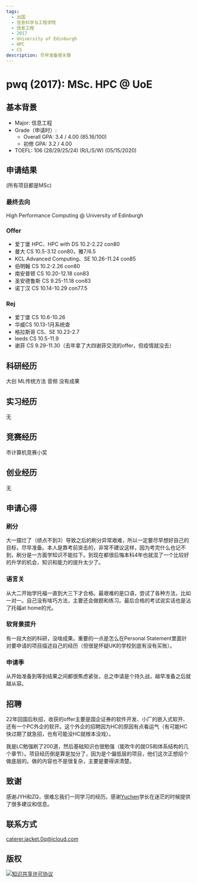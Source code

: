 ```yaml
---
tags:
  - 出国
  - 信息科学与工程学院
  - 信息工程
  - 2017
  - University of Edinburgh
  - HPC
  - CS
description: 尽早准备很关键
---
```

# pwq (2017): MSc. HPC @ UoE

<!-- > <名称> (<本科入学年份>)：<去向，尽量简短，因为标题太长就不美观> -->

## 基本背景

- Major: 信息工程
- Grade（申请时）:
  - Overall GPA: 3.4 / 4.00 (85.16/100)
  - 初修 GPA: 3.2 / 4.00 
- TOEFL: 106 (28/29/25/24) (R/L/S/W) (05/15/2020)

<!-- > 雅思等其他考试遵照类似格式即可 -->

## 申请结果

(所有项目都是MSc)

### 最终去向

High Performance Computing @ University of Edinburgh

<!-- > 项目 @ 学校 -->

### Offer

- 爱丁堡 HPC、HPC with DS 10.2-2.22 con80
- 曼大 CS 10.5-3.12 con80，雅7/6.5
- KCL Advanced Computing、SE 10.26-11.24 con85
- 伯明翰 CS 10.2-2.26 con80
- 南安普顿 CS 10.20-12.18 con83
- 圣安德鲁斯 CS 9.25-11.18 con83
- 诺丁汉 CS 10.14-10.29 con77.5

### Rej

- 爱丁堡 CS 10.6-10.26
- 华威CS 10.13-1月系统查
- 格拉斯哥 CS、SE 10.23-2.7
- leeds CS 10.5-11.9
- 谢菲 CS 9.29-11.30（去年拿了大四谢菲交流的offer，但疫情就没去）

<!-- > 这部分的学校名和专业名的简称如果比较常见的话可以简称，因为列表可能会很长，如果都写全称的话可能会显得拥挤 -->

## 科研经历

大创 ML传统方法 音频 没有成果

## 实习经历

无

<!-- > 职称 @ 公司 (开始日期 - 结束日期） -->

## 竞赛经历

市计算机竞赛小奖

## 创业经历

无

## 申请心得

### 刷分

大一摆烂了（绩点不到3）导致之后的刷分异常艰难，所以一定要尽早想好自己的目标，尽早准备。本人是靠考前突击的，非常不建议这样，因为考完什么也记不到，刷分是一方面学知识不能拉下。到现在都很后悔本科4年也就混了一个比较好的升学的机会，知识和能力的提升太少了。

### 语言关

从大二开始学托福一直到大三下才合格。最艰难的是口语，尝试了各种方法，比如一对一。自己没有啥巧方法，主要还会做题和练习。最后合格的考试说实话也是沾了托福at home的光。

### 软背景提升

有一段大创的科研，没啥成果。重要的一点是怎么在Personal Statement里面针对要申请的项目描述自己的经历（但很是怀疑UK的学校到底有没有买账）。

### 申请季

从开始准备到等到结果之间都很焦虑紧张，总之申请是个持久战，越早准备之后就越从容。

## 招聘

22年回国后秋招，收获的offer主要是国企证券的软件开发、小厂的嵌入式软开、还有一个PC外企的软开。这个外企的招聘因为HC的原因有点看运气（有可能HC快过期了就急招，也有可能没HC就根本没戏）。

我是LC勉强刷了200道，然后基础知识也很勉强（能吹牛的就OS和体系结构的几个章节）。项目经历倒是算是加分了，因为是个偏低层的项目，他们这次正想招个做底层的。做的内容也不是很复杂，主要是要得讲清楚。

## 致谢

感谢JYH和ZQ，很难忘我们一同学习的经历。感谢[Yuchen](../2015/yuchen)学长在迷茫的时候提供了很多建议和信息。

## 联系方式

caterer.jacket.0q@icloud.com

<!-- <这部分optional> -->

## 版权

<a rel="license" href="http://creativecommons.org/licenses/by-sa/4.0/">
  <img alt="知识共享许可协议" style={{borderWidth: 0}} src="https://i.creativecommons.org/l/by-sa/4.0/88x31.png" />
</a>